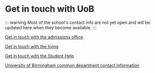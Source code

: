 # Get in touch with UoB

::: warning
Most of the school's contact info are not yet open and will be updated here when they become available.
:::


[Get in touch with the admissions office](./get-in-touch-with-the-admissions-office)

[Get in touch with the living](./get-in-touch-with-the-living)

[Get in touch with the Student Help](./get-in-touch-with-the-student-help)

[University of Birmingham common department contact information](./University-of-Birmingham-common-departments-contact-information)